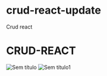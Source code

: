 # crud-react-update
Crud react

# CRUD-REACT

![Sem título](https://user-images.githubusercontent.com/62527468/108139387-c4925480-709e-11eb-98be-0de623e98508.png)
![Sem título1](https://user-images.githubusercontent.com/62527468/108139392-c65c1800-709e-11eb-9feb-0f8642fb46c1.png)
